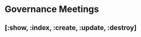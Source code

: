 Governance Meetings 
===================

[:show, :index, :create, :update, :destroy]
-------------------------------------------
